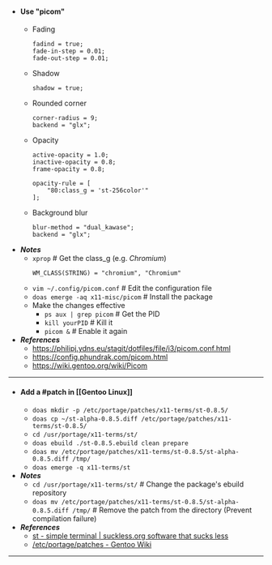 - #### Use "picom"
    - Fading
      ```
      fadind = true;
      fade-in-step = 0.01;
      fade-out-step = 0.01;
      ```
    - Shadow
      ```
      shadow = true;
      ```
    - Rounded corner
      ```
      corner-radius = 9;
      backend = "glx";
      ```
    - Opacity
      ```
      active-opacity = 1.0;
      inactive-opacity = 0.8;
      frame-opacity = 0.8;
      
      opacity-rule = [
          "80:class_g = 'st-256color'"
      ];
      ```
    - Background blur
      ```
      blur-method = "dual_kawase";
      backend = "glx";
      ```
- ***Notes***
    - `xprop` # Get the class_g (e.g. *Chromium*)
      ```
      WM_CLASS(STRING) = "chromium", "Chromium"
      ```
	- `vim ~/.config/picom.conf` # Edit the configuration file
	- `doas emerge -aq x11-misc/picom` # Install the package
    - Make the changes effective
        - `ps aux | grep picom` # Get the PID
        - `kill yourPID` # Kill it
        - `picom &` # Enable it again
- ***References***
	- https://philipj.ydns.eu/stagit/dotfiles/file/i3/picom.conf.html
	- https://config.phundrak.com/picom.html
	- https://wiki.gentoo.org/wiki/Picom
- ---
- #### Add a #patch in [[Gentoo Linux]]
	- `doas mkdir -p /etc/portage/patches/x11-terms/st-0.8.5/`
	- `doas cp ~/st-alpha-0.8.5.diff /etc/portage/patches/x11-terms/st-0.8.5/`
	- `cd /usr/portage/x11-terms/st/`
	- `doas ebuild ./st-0.8.5.ebuild clean prepare`
	- `doas mv /etc/portage/patches/x11-terms/st-0.8.5/st-alpha-0.8.5.diff /tmp/`
	- `doas emerge -q x11-terms/st`
- ***Notes***
	- `cd /usr/portage/x11-terms/st/` # Change the package's ebuild repository
	- `doas mv /etc/portage/patches/x11-terms/st-0.8.5/st-alpha-0.8.5.diff /tmp/` # Remove the patch from the directory (Prevent compilation failure)
- ***References***
	- [st - simple terminal | suckless.org software that sucks less](https://st.suckless.org/patches/alpha/)
	- [/etc/portage/patches - Gentoo Wiki](https://wiki.gentoo.org/wiki//etc/portage/patches)
- ---
